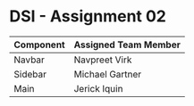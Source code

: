 # DSI - Assignment 02

| Component | Assigned Team Member  |
|--|--|
| Navbar | Navpreet Virk |
| Sidebar| Michael Gartner |
| Main | Jerick Iquin |
